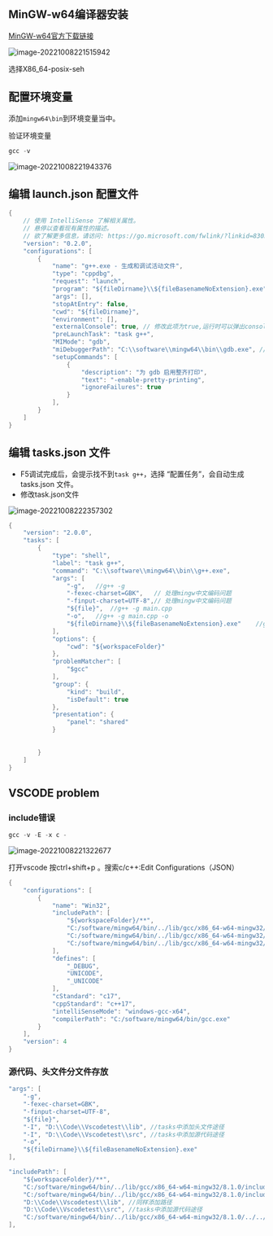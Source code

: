 ## MinGW-w64编译器安装

[MinGW-w64官方下载链接](https://sourceforge.net/projects/mingw-w64/files/Toolchains%20targetting%20Win64/Personal%20Builds/)

![image-20221008221515942](http://pic.shixiaocaia.fun/202210082215578.png)

选择X86_64-posix-seh

## 配置环境变量

添加`mingw64\bin`到环境变量当中。

验证环境变量

```cpp
gcc -v
```

![image-20221008221943376](http://pic.shixiaocaia.fun/202210082219568.png)

## 编辑 launch.json 配置文件

```cpp
{
    // 使用 IntelliSense 了解相关属性。 
    // 悬停以查看现有属性的描述。
    // 欲了解更多信息，请访问: https://go.microsoft.com/fwlink/?linkid=830387
    "version": "0.2.0",
    "configurations": [
        {
            "name": "g++.exe - 生成和调试活动文件",
            "type": "cppdbg",
            "request": "launch",
            "program": "${fileDirname}\\${fileBasenameNoExtension}.exe",
            "args": [],
            "stopAtEntry": false,
            "cwd": "${fileDirname}",
            "environment": [],
            "externalConsole": true, // 修改此项为true,运行时可以弹出console终端
            "preLaunchTask": "task g++",
            "MIMode": "gdb",
            "miDebuggerPath": "C:\\software\\mingw64\\bin\\gdb.exe", //修改为对应的mingw64目录
            "setupCommands": [
                {
                    "description": "为 gdb 启用整齐打印",
                    "text": "-enable-pretty-printing",
                    "ignoreFailures": true
                }
            ],
        }
    ]
}
```

## 编辑 tasks.json 文件

- F5调试完成后，会提示找不到`task g++`，选择 “配置任务”，会自动生成 tasks.json 文件。
- 修改task.json文件

![image-20221008222357302](http://pic.shixiaocaia.fun/202210082223491.png)

```cpp
{
	"version": "2.0.0",
	"tasks": [
		{
			"type": "shell",
			"label": "task g++",
			"command": "C:\\software\\mingw64\\bin\\g++.exe",
			"args": [
				"-g",	//g++ -g
				"-fexec-charset=GBK",   // 处理mingw中文编码问题
				"-finput-charset=UTF-8",// 处理mingw中文编码问题				
				"${file}",	//g++ -g main.cpp
				"-o",	//g++ -g main.cpp -o
				"${fileDirname}\\${fileBasenameNoExtension}.exe"	//g++ -g main.cpp -o main.exe
			],
			"options": {
				"cwd": "${workspaceFolder}"
			},
			"problemMatcher": [
				"$gcc"
			],
			"group": {
				"kind": "build",
				"isDefault": true
			},
			"presentation": {
				"panel": "shared"
			}
			
	
		}
	]
}

```

## VSCODE problem

### include错误

```cpp
gcc -v -E -x c -
```

![image-20221008221322677](http://pic.shixiaocaia.fun/202210082213921.png)

打开vscode 按ctrl+shift+p 。搜索c/c++:Edit Configurations（JSON）

```cpp
{
    "configurations": [
        {
            "name": "Win32",
            "includePath": [
                "${workspaceFolder}/**",
                "C:/software/mingw64/bin/../lib/gcc/x86_64-w64-mingw32/8.1.0/include", //添加到这里
                "C:/software/mingw64/bin/../lib/gcc/x86_64-w64-mingw32/8.1.0/include-fixed",
                "C:/software/mingw64/bin/../lib/gcc/x86_64-w64-mingw32/8.1.0/../../../../x86_64-w64-mingw32/include"
            ],
            "defines": [
                "_DEBUG",
                "UNICODE",
                "_UNICODE"
            ],
            "cStandard": "c17",
            "cppStandard": "c++17",
            "intelliSenseMode": "windows-gcc-x64",
            "compilerPath": "C:/software/mingw64/bin/gcc.exe"
        }
    ],
    "version": 4
}
```

### 源代码、头文件分文件存放

```cpp
"args": [
    "-g",
    "-fexec-charset=GBK",
    "-finput-charset=UTF-8",
    "${file}",
    "-I", "D:\\Code\\Vscodetest\\lib", //tasks中添加头文件途径
    "-I", "D:\\Code\\Vscodetest\\src", //tasks中添加源代码途径
    "-o",
    "${fileDirname}\\${fileBasenameNoExtension}.exe"
],

"includePath": [
    "${workspaceFolder}/**",
    "C:/software/mingw64/bin/../lib/gcc/x86_64-w64-mingw32/8.1.0/include",
    "C:/software/mingw64/bin/../lib/gcc/x86_64-w64-mingw32/8.1.0/include-fixed",
    "D:\\Code\\Vscodetest\\lib", //同样添加路径
    "D:\\Code\\Vscodetest\\src", //tasks中添加源代码途径
    "C:/software/mingw64/bin/../lib/gcc/x86_64-w64-mingw32/8.1.0/../../../../x86_64-w64-mingw32/include"
],
```

